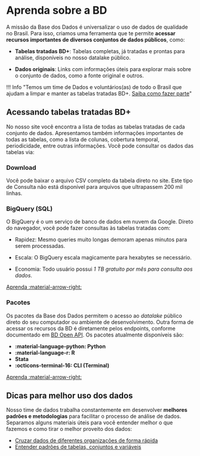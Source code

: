 # Aprenda sobre a BD

A missão da Base dos Dados é universalizar o uso de dados de qualidade
no Brasil. Para isso, criamos uma ferramenta que te permite **acessar
recursos importantes de diversos conjuntos de dados públicos**, como:

- **Tabelas tratadas BD+**: Tabelas completas, já tratadas e prontas
  para análise, disponíveis no nosso datalake público.
  
- **Dados originais**: Links com informações úteis para explorar mais
  sobre o conjunto de dados, como a fonte original e outros.

!!! Info "Temos um time de Dados e voluntários(as) de todo o Brasil que ajudam a limpar e manter as tabelas tratadas BD+. [Saiba como fazer parte](colab_data)"

## Acessando tabelas tratadas BD+

No nosso site você encontra a lista de todas as tabelas tratadas de
cada conjunto de dados. Apresentamos também informações importantes de todas
as tabelas, como a lista de colunas, cobertura temporal, periodicidade, entre
outras informações. Você pode consultar os dados das tabelas via:

### Download

Você pode baixar o arquivo CSV completo da tabela direto no site. Este
tipo de Consulta não está disponível para arquivos que ultrapassem 200 mil linhas.

### BigQuery (SQL)

O BigQuery é o um serviço de banco de dados em nuvem da
Google. Direto do navegador, você pode fazer consultas às tabelas
tratadas com:

- Rapidez: Mesmo queries muito longas demoram apenas minutos para serem processadas.

- Escala: O BigQuery escala magicamente para hexabytes se necessário.

- Economia: Todo usuário possui *1 TB gratuito por mês para consulta
  aos dados*.

<a
href="access_data_bq"
title="{{ lang.t('source.link.title')}}" class="md-button"
hover="background-color: var(--md-primary-fg-color--dark)">
    Aprenda
    :material-arrow-right:
</a>

### Pacotes

Os pacotes da Base dos Dados permitem o acesso ao *datalake* público
direto do seu computador ou ambiente de desenvolvimento. Outra forma
de acessar os recursos da BD é diretamente pelos endpoints, conforme
documentado em [BD Open API](https://basedosdados.org/openapi).
Os pacotes atualmente disponíveis são:

- **:material-language-python: Python**
- **:material-language-r: R**
- **Stata**
- **:octicons-terminal-16: CLI (Terminal)**

<a
href="access_data_packages"
title="{{ lang.t('source.link.title')}}" class="md-button"
hover="background-color: var(--md-primary-fg-color--dark)">
    Aprenda
    :material-arrow-right:
</a>

## Dicas para melhor uso dos dados

Nosso time de dados trabalha constantemente em desenvolver **melhores
padrões e metodologias** para facilitar o processo de análise de dados.
Separamos alguns materiais úteis para você entender melhor o que fazemos
e como tirar o melhor proveito dos dados:

- [Cruzar dados de diferentes organizações de forma rápida](tutorial_cross_tables)
- [Entender padrões de tabelas, conjuntos e variáveis](style_data)
